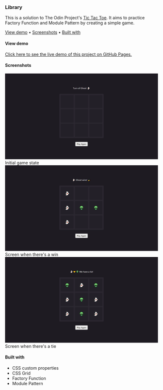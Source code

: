 ### Library

This is a solution to The Odin Project's [Tic Tac Toe](https://www.theodinproject.com/lessons/node-path-javascript-tic-tac-toe). It aims to practice Factory Function and Module Pattern by creating a simple game.

[View demo](#view-demo)
•
[Screenshots](#screenshots)
•
[Built with](#built-with)

#### View demo

[Click here to see the live demo of this project on GitHub Pages.](https://jsklcodes.github.io/emoji-toe)

#### Screenshots

<img src="assets/images/screenshots/screenshot-1.png" alt="Initial game state, empty board">
Initial game state

<img src="assets/images/screenshots/screenshot-2.png" alt="Screen when there's a win">
Screen when there's a win

<img src="assets/images/screenshots/screenshot-3.png" alt="Screen when there's a tie">
Screen when there's a tie

#### Built with

- CSS custom properties
- CSS Grid
- Factory Function
- Module Pattern
